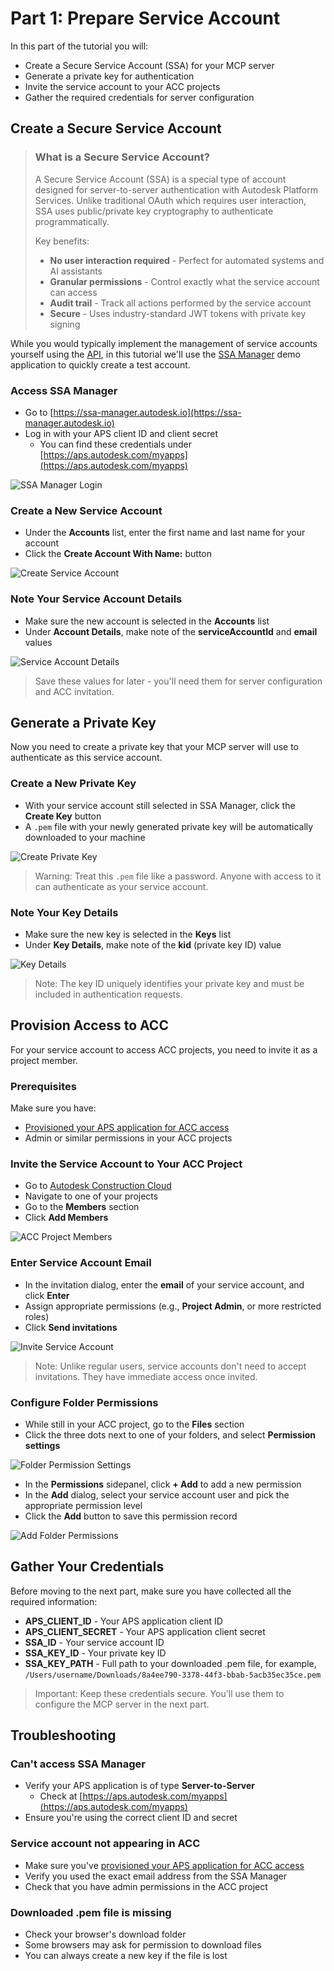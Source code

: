 # Part 1: Prepare Service Account

In this part of the tutorial you will:

- Create a Secure Service Account (SSA) for your MCP server
- Generate a private key for authentication
- Invite the service account to your ACC projects
- Gather the required credentials for server configuration

## Create a Secure Service Account

> ### What is a Secure Service Account?
>
> A Secure Service Account (SSA) is a special type of account designed for server-to-server authentication with Autodesk Platform Services. Unlike traditional OAuth which requires user interaction, SSA uses public/private key cryptography to authenticate programmatically.
>
> Key benefits:
>
> - **No user interaction required** - Perfect for automated systems and AI assistants
> - **Granular permissions** - Control exactly what the service account can access
> - **Audit trail** - Track all actions performed by the service account
> - **Secure** - Uses industry-standard JWT tokens with private key signing

While you would typically implement the management of service accounts yourself using the [API](https://aps.autodesk.com/en/docs/ssa/v1/reference/http/), in this tutorial we'll use the [SSA Manager](https://ssa-manager.autodesk.io) demo application to quickly create a test account.

### Access SSA Manager

- Go to [https://ssa-manager.autodesk.io](https://ssa-manager.autodesk.io)
- Log in with your APS client ID and client secret
  - You can find these credentials under [https://aps.autodesk.com/myapps](https://aps.autodesk.com/myapps)

![SSA Manager Login](images/ssa-manager-login.png)

### Create a New Service Account

- Under the **Accounts** list, enter the first name and last name for your account
- Click the **Create Account With Name:** button

![Create Service Account](images/create-service-account.png)

### Note Your Service Account Details

- Make sure the new account is selected in the **Accounts** list
- Under **Account Details**, make note of the **serviceAccountId** and **email** values

![Service Account Details](images/service-account-details.png)

> Save these values for later - you'll need them for server configuration and ACC invitation.

## Generate a Private Key

Now you need to create a private key that your MCP server will use to authenticate as this service account.

### Create a New Private Key

- With your service account still selected in SSA Manager, click the **Create Key** button
- A `.pem` file with your newly generated private key will be automatically downloaded to your machine

![Create Private Key](images/create-private-key.png)

> Warning: Treat this `.pem` file like a password. Anyone with access to it can authenticate as your service account.

### Note Your Key Details

- Make sure the new key is selected in the **Keys** list
- Under **Key Details**, make note of the **kid** (private key ID) value

![Key Details](images/key-details.png)

> Note: The key ID uniquely identifies your private key and must be included in authentication requests.

## Provision Access to ACC

For your service account to access ACC projects, you need to invite it as a project member.

### Prerequisites

Make sure you have:

- [Provisioned your APS application for ACC access](https://get-started.aps.autodesk.com/#provision-access-in-other-products)
- Admin or similar permissions in your ACC projects

### Invite the Service Account to Your ACC Project

- Go to [Autodesk Construction Cloud](https://acc.autodesk.com/)
- Navigate to one of your projects
- Go to the **Members** section
- Click **Add Members**

![ACC Project Members](images/acc-project-members.png)

### Enter Service Account Email

- In the invitation dialog, enter the **email** of your service account, and click **Enter**
- Assign appropriate permissions (e.g., **Project Admin**, or more restricted roles)
- Click **Send invitations**

![Invite Service Account](images/invite-service-account.png)

> Note: Unlike regular users, service accounts don't need to accept invitations. They have immediate access once invited.

### Configure Folder Permissions

- While still in your ACC project, go to the **Files** section
- Click the three dots next to one of your folders, and select **Permission settings**

![Folder Permission Settings](images/folder-permission-settings.png)

- In the **Permissions** sidepanel, click **+ Add** to add a new permission
- In the **Add** dialog, select your service account user and pick the appropriate permission level
- Click the **Add** button to save this permission record

![Add Folder Permissions](images/add-folder-permissions.png)

## Gather Your Credentials

Before moving to the next part, make sure you have collected all the required information:

- **APS_CLIENT_ID** - Your APS application client ID
- **APS_CLIENT_SECRET** - Your APS application client secret
- **SSA_ID** - Your service account ID
- **SSA_KEY_ID** - Your private key ID
- **SSA_KEY_PATH** - Full path to your downloaded .pem file, for example, `/Users/username/Downloads/8a4ee790-3378-44f3-bbab-5acb35ec35ce.pem`

> Important: Keep these credentials secure. You'll use them to configure the MCP server in the next part.

## Troubleshooting

### Can't access SSA Manager

- Verify your APS application is of type **Server-to-Server**
  - Check at [https://aps.autodesk.com/myapps](https://aps.autodesk.com/myapps)
- Ensure you're using the correct client ID and secret

### Service account not appearing in ACC

- Make sure you've [provisioned your APS application for ACC access](https://get-started.aps.autodesk.com/#provision-access-in-other-products)
- Verify you used the exact email address from the SSA Manager
- Check that you have admin permissions in the ACC project

### Downloaded .pem file is missing

- Check your browser's download folder
- Some browsers may ask for permission to download files
- You can always create a new key if the file is lost
